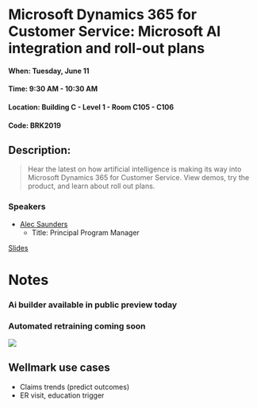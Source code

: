 # Microsoft Dynamics 365 for Customer Service: Microsoft AI integration and roll-out plans
#### When:	Tuesday, June 11
#### Time:	9:30 AM - 10:30 AM
#### Location:	Building C - Level 1 - Room C105 - C106
#### Code:	BRK2019

## Description:
> Hear the latest on how artificial intelligence is making its way into Microsoft Dynamics 365 for Customer Service. View demos, try the product, and learn about roll out plans.

### Speakers
* [Alec Saunders](https://twitter.com/asaunders)
  * Title: Principal Program Manager
 
[Slides](https://google.com)

# Notes
### Ai builder available in public preview today

### Automated retraining coming soon

![](../assets/20190610_162421-748ae904-0c94-4b8a-b37a-227a45e1c764.jpg)

## Wellmark use cases

- Claims trends (predict outcomes)
- ER visit, education trigger